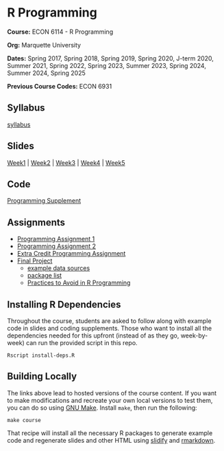 # R Programming

**Course:** ECON 6114 - R Programming

**Org:** Marquette University

**Dates:** Spring 2017, Spring 2018, Spring 2019, Spring 2020, J-term 2020, Summer 2021, Spring 2022, Spring 2023, Summer 2023, Spring 2024, Summer 2024, Spring 2025

**Previous Course Codes:** ECON 6931

## Syllabus

[syllabus](./syllabus.html)

## Slides

[Week1](./slides/Week1_Lecture.html#1) |
[Week2](./slides/Week2_Lecture.html#1) |
[Week3](./slides/Week3_Lecture.html#1) |
[Week4](./slides/Week4_Lecture.html#1) |
[Week5](./slides/Week5_Lecture.html#1)

## Code

[Programming Supplement](./code/programming-supplement.html)

## Assignments

* [Programming Assignment 1](./assignments/programming_assignment1.html)
* [Programming Assignment 2](./assignments/programming_assignment2.html)
* [Extra Credit Programming Assignment](./assignments/extra-credit.html)
* [Final Project](./assignments/final_project.html)
    - [example data sources](./assignments/some_data_sources.md)
    - [package list](./assignments/final_project_packages.md)
    - [Practices to Avoid in R Programming](./assignments/bad-practices.html)

## Installing R Dependencies

Throughout the course, students are asked to follow along with example code in slides and coding supplements.
Those who want to install all the dependencies needed for this upfront (instead of as they go, week-by-week) can run the provided script in this repo.

```shell
Rscript install-deps.R
```

## Building Locally

The links above lead to hosted versions of the course content.
If you want to make modifications and recreate your own local versions to test them, you can do so using [GNU Make](https://www.gnu.org/software/make/).
Install `make`, then run the following:

```shell
make course
```

That recipe will install all the necessary R packages to generate example code and regenerate slides and other HTML using [slidify](https://github.com/ramnathv/slidify) and [rmarkdown](http://rmarkdown.rstudio.com/).
